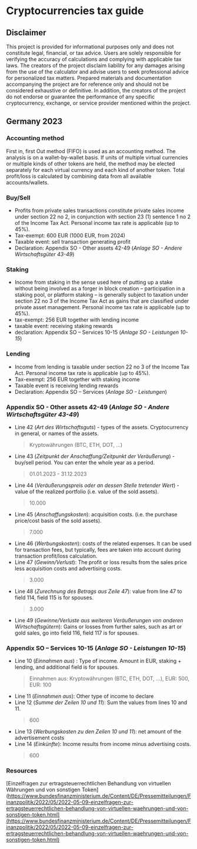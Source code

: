
# Cryptocurrencies tax guide

## Disclaimer

This project is provided for informational purposes only and does not constitute legal, financial, or tax advice. Users
are solely responsible for verifying the accuracy of calculations and complying with applicable tax laws. The creators
of the project disclaim liability for any damages arising from the use of the calculator and advise users to seek
professional advice for personalized tax matters. Prepared materials and documentation accompanying the project are for
reference only and should not be considered exhaustive or definitive. In addition, the creators of the project do not
endorse or guarantee the performance of any specific cryptocurrency, exchange, or service provider mentioned within
the project.

## Germany 2023

### Accounting method

First in, first Out method (FIFO) is used as an accounting method. The analysis is on a wallet-by-wallet basis.
If units of multiple virtual currencies or multiple kinds of other tokens are held, the method may be elected separately
for each virtual currency and each kind of another token.
Total profit/loss is calculated by combining data from all available accounts/wallets.

### Buy/Sell

* Profits from private sales transactions constitute private sales income under section 22 no 2, in conjunction with
  section 23 (1) sentence 1 no 2 of the Income Tax Act. Personal income tax rate is applicable (up to 45%).
* Tax-exempt: 600 EUR (1000 EUR, from 2024)
* Taxable event: sell transaction generating profit
* Declaration: Appendix SO - Other assets 42-49 (*Anlage SO - Andere Wirtschaftsgüter 43-49*)

### Staking

* Income from staking in the sense used here of putting up a stake without being involved as a forger in block
  creation – participation in a staking pool, or platform staking – is generally subject to taxation under section 22 no
  3 of the Income Tax Act as gains that are classified under private asset management. Personal income tax rate is
  applicable (up to 45%).
* tax-exempt: 256 EUR together with lending income
* taxable event: receiving staking rewards
* declaration: Appendix SO – Services 10-15 (*Anlage SO - Leistungen 10-15*)

### Lending

* Income from lending is taxable under section 22 no 3 of the Income Tax Act. Personal income tax rate is applicable (up
  to 45%).
* Tax-exempt: 256 EUR together with staking income
* Taxable event is receiving lending rewards
* Declaration: Appendix SO – Services (*Anlage SO - Leistungen*)

### Appendix SO - Other assets 42-49 (*Anlage SO - Andere Wirtschaftsgüter 43-49*)

* Line 42 (*Art des Wirtschaftsguts*) - types of the assets. Cryptocurrency in general, or names of the assets.
  > Kryptowährungen (BTC, ETH, DOT, ...)
* Line 43 (*Zeitpunkt der Anschaffung/Zeitpunkt der Veräußerung*) - buy/sell period. You can enter the whole year as a period.
  > 01.01.2023 - 31.12.2023
* Line 44 (*Veräußerungspreis oder an dessen Stelle tretender Wert*) - value of the realized portfolio (i.e. value of the sold assets).
  > 10.000
* Line 45 (*Anschaffungskosten*): acquisition costs. (i.e. the purchase price/cost basis of the sold assets).
  > 7.000
* Line 46 (*Werbungskosten*): costs of the related expenses. It can be used for transaction fees, but typically, fees are taken
  into account during transaction profit/loss calculation.
* Line 47 (*Gewinn/Verlust*): The profit or loss results from the sales price less acquisition costs and advertising
  costs.
  > 3.000
* Line 48 (*Zurechnung des Betrags aus Zeile 47*): value from line 47 to field 114, field 115 is for spouses.
  > 3.000
* Line 49 (*Gewinne/Verluste aus weiteren Veräußerungen von anderen Wirtschaftsgütern*): Gains or losses from further
  sales, such as art or gold sales, go into field 116, field 117 is for spouses.

### Appendix SO – Services 10-15 (*Anlage SO - Leistungen 10-15*)

* Line 10 (*Einnahmen aus*) : Type of income. Amount in EUR, staking + lending, and additional field is for spouses.
  > Einnahmen aus: Kryptowährungen (BTC, ETH, DOT, ...), EUR: 500, EUR: 100
* Line 11 (*Einnahmen aus*): Other type of income to declare
* Line 12 (*Summe der Zeilen 10 und 11*): Sum the values from lines 10 and 11.
  > 600
* Line 13 (*Werbungskosten zu den Zeilen 10 und 11*): net amount of the advertisement costs
* Line 14 (*Einkünfte*): Income results from income minus advertising costs.
  > 600

### Resources

[Einzelfragen zur ertragsteuerrechtlichen Behandlung von virtuellen Währungen und von sonstigen Token](https://www.bundesfinanzministerium.de/Content/DE/Pressemitteilungen/Finanzpolitik/2022/05/2022-05-09-einzelfragen-zur-ertragsteuerrechtlichen-behandlung-von-virtuellen-waehrungen-und-von-sonstigen-token.html](https://www.bundesfinanzministerium.de/Content/DE/Pressemitteilungen/Finanzpolitik/2022/05/2022-05-09-einzelfragen-zur-ertragsteuerrechtlichen-behandlung-von-virtuellen-waehrungen-und-von-sonstigen-token.html)
